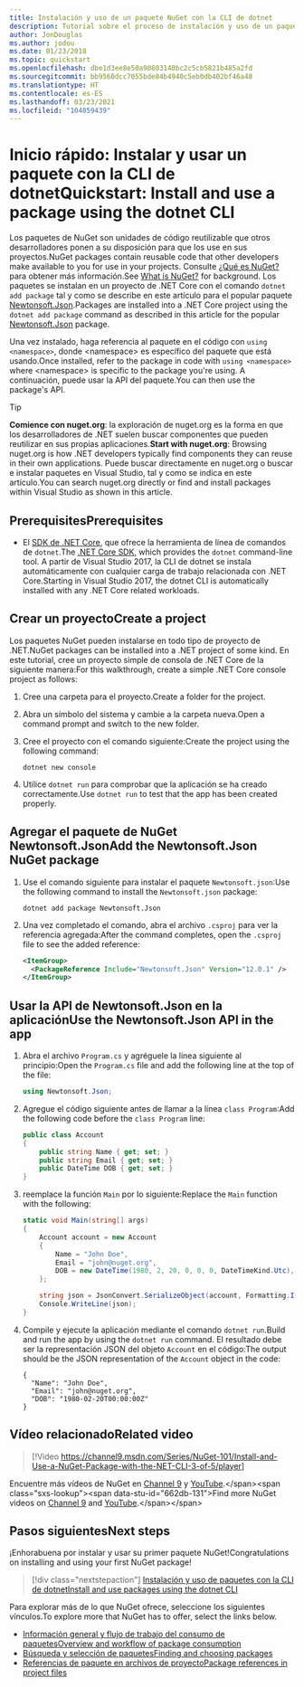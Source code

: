 ```yaml
---
title: Instalación y uso de un paquete NuGet con la CLI de dotnet
description: Tutorial sobre el proceso de instalación y uso de un paquete NuGet en un proyecto de .NET Core.
author: JonDouglas
ms.author: jodou
ms.date: 01/23/2018
ms.topic: quickstart
ms.openlocfilehash: dbe1d3ee8e50a90803140bc2c5cb5821b485a2fd
ms.sourcegitcommit: bb9560dcc7055bde84b4940c5eb0db402bf46a48
ms.translationtype: HT
ms.contentlocale: es-ES
ms.lasthandoff: 03/23/2021
ms.locfileid: "104859439"
---
```

# <a name="quickstart-install-and-use-a-package-using-the-dotnet-cli"></a><span data-ttu-id="662db-103">Inicio rápido: Instalar y usar un paquete con la CLI de dotnet</span><span class="sxs-lookup"><span data-stu-id="662db-103">Quickstart: Install and use a package using the dotnet CLI</span></span>

<span data-ttu-id="662db-104">Los paquetes de NuGet son unidades de código reutilizable que otros desarrolladores ponen a su disposición para que los use en sus proyectos.</span><span class="sxs-lookup"><span data-stu-id="662db-104">NuGet packages contain reusable code that other developers make available to you for use in your projects.</span></span> <span data-ttu-id="662db-105">Consulte [¿Qué es NuGet?](../What-is-NuGet.md) para obtener más información.</span><span class="sxs-lookup"><span data-stu-id="662db-105">See [What is NuGet?](../What-is-NuGet.md) for background.</span></span> <span data-ttu-id="662db-106">Los paquetes se instalan en un proyecto de .NET Core con el comando `dotnet add package` tal y como se describe en este artículo para el popular paquete [Newtonsoft.Json](https://www.nuget.org/packages/Newtonsoft.Json/).</span><span class="sxs-lookup"><span data-stu-id="662db-106">Packages are installed into a .NET Core project using the `dotnet add package` command as described in this article for the popular [Newtonsoft.Json](https://www.nuget.org/packages/Newtonsoft.Json/) package.</span></span>

<span data-ttu-id="662db-107">Una vez instalado, haga referencia al paquete en el código con `using <namespace>`, donde \<namespace\> es específico del paquete que está usando.</span><span class="sxs-lookup"><span data-stu-id="662db-107">Once installed, refer to the package in code with `using <namespace>` where \<namespace\> is specific to the package you're using.</span></span> <span data-ttu-id="662db-108">A continuación, puede usar la API del paquete.</span><span class="sxs-lookup"><span data-stu-id="662db-108">You can then use the package's API.</span></span>

> [!Tip]
> <span data-ttu-id="662db-109">**Comience con nuget.org**: la exploración de nuget.org es la forma en que los desarrolladores de .NET suelen buscar componentes que pueden reutilizar en sus propias aplicaciones.</span><span class="sxs-lookup"><span data-stu-id="662db-109">**Start with nuget.org**: Browsing nuget.org is how .NET developers typically find components they can reuse in their own applications.</span></span> <span data-ttu-id="662db-110">Puede buscar directamente en nuget.org o buscar e instalar paquetes en Visual Studio, tal y como se indica en este artículo.</span><span class="sxs-lookup"><span data-stu-id="662db-110">You can search nuget.org directly or find and install packages within Visual Studio as shown in this article.</span></span>

## <a name="prerequisites"></a><span data-ttu-id="662db-111">Prerequisites</span><span class="sxs-lookup"><span data-stu-id="662db-111">Prerequisites</span></span>

- <span data-ttu-id="662db-112">El [SDK de .NET Core](https://www.microsoft.com/net/download/), que ofrece la herramienta de línea de comandos de `dotnet`.</span><span class="sxs-lookup"><span data-stu-id="662db-112">The [.NET Core SDK](https://www.microsoft.com/net/download/), which provides the `dotnet` command-line tool.</span></span> <span data-ttu-id="662db-113">A partir de Visual Studio 2017, la CLI de dotnet se instala automáticamente con cualquier carga de trabajo relacionada con .NET Core.</span><span class="sxs-lookup"><span data-stu-id="662db-113">Starting in Visual Studio 2017, the dotnet CLI is automatically installed with any .NET Core related workloads.</span></span>

## <a name="create-a-project"></a><span data-ttu-id="662db-114">Crear un proyecto</span><span class="sxs-lookup"><span data-stu-id="662db-114">Create a project</span></span>

<span data-ttu-id="662db-115">Los paquetes NuGet pueden instalarse en todo tipo de proyecto de .NET.</span><span class="sxs-lookup"><span data-stu-id="662db-115">NuGet packages can be installed into a .NET project of some kind.</span></span> <span data-ttu-id="662db-116">En este tutorial, cree un proyecto simple de consola de .NET Core de la siguiente manera:</span><span class="sxs-lookup"><span data-stu-id="662db-116">For this walkthrough, create a simple .NET Core console project as follows:</span></span>

1. <span data-ttu-id="662db-117">Cree una carpeta para el proyecto.</span><span class="sxs-lookup"><span data-stu-id="662db-117">Create a folder for the project.</span></span>

1. <span data-ttu-id="662db-118">Abra un símbolo del sistema y cambie a la carpeta nueva.</span><span class="sxs-lookup"><span data-stu-id="662db-118">Open a command prompt and switch to the new folder.</span></span>

1. <span data-ttu-id="662db-119">Cree el proyecto con el comando siguiente:</span><span class="sxs-lookup"><span data-stu-id="662db-119">Create the project using the following command:</span></span>

    ```dotnetcli
    dotnet new console
    ```

1. <span data-ttu-id="662db-120">Utilice `dotnet run` para comprobar que la aplicación se ha creado correctamente.</span><span class="sxs-lookup"><span data-stu-id="662db-120">Use `dotnet run` to test that the app has been created properly.</span></span>

## <a name="add-the-newtonsoftjson-nuget-package"></a><span data-ttu-id="662db-121">Agregar el paquete de NuGet Newtonsoft.Json</span><span class="sxs-lookup"><span data-stu-id="662db-121">Add the Newtonsoft.Json NuGet package</span></span>

1. <span data-ttu-id="662db-122">Use el comando siguiente para instalar el paquete `Newtonsoft.json`:</span><span class="sxs-lookup"><span data-stu-id="662db-122">Use the following command to install the `Newtonsoft.json` package:</span></span>

    ```dotnetcli
    dotnet add package Newtonsoft.Json
    ```

2. <span data-ttu-id="662db-123">Una vez completado el comando, abra el archivo `.csproj` para ver la referencia agregada:</span><span class="sxs-lookup"><span data-stu-id="662db-123">After the command completes, open the `.csproj` file to see the added reference:</span></span>

    ```xml
    <ItemGroup>
      <PackageReference Include="Newtonsoft.Json" Version="12.0.1" />
    </ItemGroup>
    ```

## <a name="use-the-newtonsoftjson-api-in-the-app"></a><span data-ttu-id="662db-124">Usar la API de Newtonsoft.Json en la aplicación</span><span class="sxs-lookup"><span data-stu-id="662db-124">Use the Newtonsoft.Json API in the app</span></span>

1. <span data-ttu-id="662db-125">Abra el archivo `Program.cs` y agréguele la línea siguiente al principio:</span><span class="sxs-lookup"><span data-stu-id="662db-125">Open the `Program.cs` file and add the following line at the top of the file:</span></span>

    ```cs
    using Newtonsoft.Json;
    ```

1. <span data-ttu-id="662db-126">Agregue el código siguiente antes de llamar a la línea `class Program`:</span><span class="sxs-lookup"><span data-stu-id="662db-126">Add the following code before the `class Program` line:</span></span>

    ```cs
    public class Account
    {
        public string Name { get; set; }
        public string Email { get; set; }
        public DateTime DOB { get; set; }
    }
    ```

1. <span data-ttu-id="662db-127">reemplace la función `Main` por lo siguiente:</span><span class="sxs-lookup"><span data-stu-id="662db-127">Replace the `Main` function with the following:</span></span>

    ```cs
    static void Main(string[] args)
    {
        Account account = new Account
        {
            Name = "John Doe",
            Email = "john@nuget.org",
            DOB = new DateTime(1980, 2, 20, 0, 0, 0, DateTimeKind.Utc),
        };

        string json = JsonConvert.SerializeObject(account, Formatting.Indented);
        Console.WriteLine(json);
    }
    ```

1. <span data-ttu-id="662db-128">Compile y ejecute la aplicación mediante el comando `dotnet run`.</span><span class="sxs-lookup"><span data-stu-id="662db-128">Build and run the app by using the `dotnet run` command.</span></span> <span data-ttu-id="662db-129">El resultado debe ser la representación JSON del objeto `Account` en el código:</span><span class="sxs-lookup"><span data-stu-id="662db-129">The output should be the JSON representation of the `Account` object in the code:</span></span>

    ```output
    {
      "Name": "John Doe",
      "Email": "john@nuget.org",
      "DOB": "1980-02-20T00:00:00Z"
    }
    ```
## <a name="related-video"></a><span data-ttu-id="662db-130">Vídeo relacionado</span><span class="sxs-lookup"><span data-stu-id="662db-130">Related video</span></span>

> [!Video https://channel9.msdn.com/Series/NuGet-101/Install-and-Use-a-NuGet-Package-with-the-NET-CLI-3-of-5/player]

<span data-ttu-id="662db-131">Encuentre más vídeos de NuGet en [Channel 9](https://channel9.msdn.com/Series/NuGet-101) y [YouTube](https://www.youtube.com/playlist?list=PLdo4fOcmZ0oVLvfkFk8O9h6v2Dcdh2bh_).</span><span class="sxs-lookup"><span data-stu-id="662db-131">Find more NuGet videos on [Channel 9](https://channel9.msdn.com/Series/NuGet-101) and [YouTube](https://www.youtube.com/playlist?list=PLdo4fOcmZ0oVLvfkFk8O9h6v2Dcdh2bh_).</span></span>

## <a name="next-steps"></a><span data-ttu-id="662db-132">Pasos siguientes</span><span class="sxs-lookup"><span data-stu-id="662db-132">Next steps</span></span>

<span data-ttu-id="662db-133">¡Enhorabuena por instalar y usar su primer paquete NuGet!</span><span class="sxs-lookup"><span data-stu-id="662db-133">Congratulations on installing and using your first NuGet package!</span></span>

> [!div class="nextstepaction"]
> [<span data-ttu-id="662db-134">Instalación y uso de paquetes con la CLI de dotnet</span><span class="sxs-lookup"><span data-stu-id="662db-134">Install and use packages using the dotnet CLI</span></span>](../consume-packages/install-use-packages-dotnet-cli.md)

<span data-ttu-id="662db-135">Para explorar más de lo que NuGet ofrece, seleccione los siguientes vínculos.</span><span class="sxs-lookup"><span data-stu-id="662db-135">To explore more that NuGet has to offer, select the links below.</span></span>

- [<span data-ttu-id="662db-136">Información general y flujo de trabajo del consumo de paquetes</span><span class="sxs-lookup"><span data-stu-id="662db-136">Overview and workflow of package consumption</span></span>](../consume-packages/overview-and-workflow.md)
- [<span data-ttu-id="662db-137">Búsqueda y selección de paquetes</span><span class="sxs-lookup"><span data-stu-id="662db-137">Finding and choosing packages</span></span>](../consume-packages/finding-and-choosing-packages.md)
- [<span data-ttu-id="662db-138">Referencias de paquete en archivos de proyecto</span><span class="sxs-lookup"><span data-stu-id="662db-138">Package references in project files</span></span>](../consume-packages/package-references-in-project-files.md)
